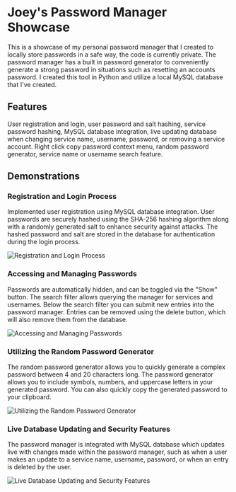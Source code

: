 # Joey's Password Manager Showcase

This is a showcase of my personal password manager that I created to locally store passwords in a safe way, the code is currently private. The password manager has a built in password generator to conveniently generate a strong password in situations such as resetting an accounts password. I created this tool in Python and utilize a local MySQL database that I've created.

## Features

User registration and login, user password and salt hashing, service password hashing, MySQL database integration, live updating database when changing service name, username, password, or removing a service account. Right click copy password context menu, random password generator, service name or username search feature.

## Demonstrations

### Registration and Login Process

Implemented user registration using MySQL database integration. User passwords are securely hashed using the SHA-256 hashing algorithm along with a randomly generated salt to enhance security against attacks. The hashed password and salt are stored in the database for authentication during the login process.

![Registration and Login Process](https://imgur.com/aYFMpfQ.gif)  

### Accessing and Managing Passwords

Passwords are automatically hidden, and can be toggled via the "Show" button. The search filter allows querying the manager for services and usernames. Below the search filter you can submit new entries into the password manager. Entries can be removed using the delete button, which will also remove them from the database.

![Accessing and Managing Passwords](https://imgur.com/rCabGvg.gif)  

### Utilizing the Random Password Generator

The random password generator allows you to quickly generate a complex password between 4 and 20 characters long. The password generator allows you to include symbols, numbers, and uppercase letters in your generated password. You can also quickly copy the generated password to your clipboard.

![Utilizing the Random Password Generator](https://imgur.com/eONIG8I.gif)  

### Live Database Updating and Security Features

The password manager is integrated with MySQL database which updates live with changes made within the password manager, such as when a user makes an update to a service name, username, password, or when an entry is deleted by the user. 

![Live Database Updating and Security Features](https://imgur.com/JnkgqvT.gif)  